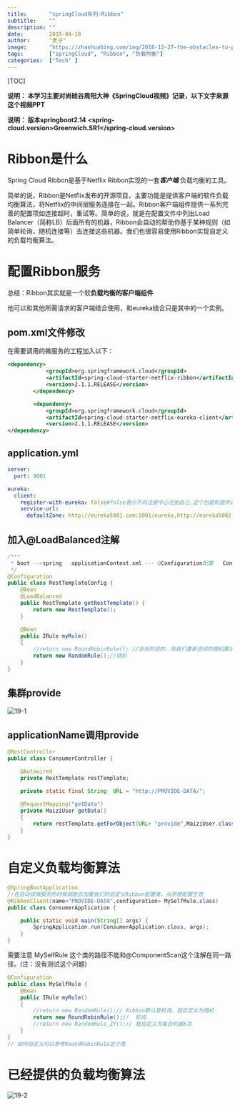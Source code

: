 ```yaml
---
title:       "springCloud系列-Ribbon"
subtitle:    ""
description: ""
date:        2019-04-18
author:      "麦子"
image:       "https://zhaohuabing.com/img/2018-12-27-the-obstacles-to-put-istio-into-production/background.jpg"
tags:        ["springCloud", "Ribbon", "负载均衡"]
categories:  ["Tech" ]
---
```


[TOC]

**说明： 本学习主要对尚硅谷周阳大神《SpringCloud视频》记录，以下文字来源这个视频PPT**

**说明： 版本springboot2.14**   **<spring-cloud.version>Greenwich.SR1</spring-cloud.version>**

# Ribbon是什么

Spring Cloud Ribbon是基于Netflix Ribbon实现的一套***客户端*** 负载均衡的工具。

简单的说，Ribbon是Netflix发布的开源项目，主要功能是提供客户端的软件负载均衡算法，将Netflix的中间层服务连接在一起。Ribbon客户端组件提供一系列完善的配置项如连接超时，重试等。简单的说，就是在配置文件中列出Load Balancer（简称LB）后面所有的机器，Ribbon会自动的帮助你基于某种规则（如简单轮询，随机连接等）去连接这些机器。我们也很容易使用Ribbon实现自定义的负载均衡算法。

# 配置Ribbon服务

总结：Ribbon其实就是一个软**负载均衡的客户端组件**

他可以和其他所需请求的客户端结合使用，和eureka结合只是其中的一个实例。

## pom.xml文件修改

在需要调用的微服务的工程加入以下：

```xml
<dependency>
			<groupId>org.springframework.cloud</groupId>
			<artifactId>spring-cloud-starter-netflix-ribbon</artifactId>
			<version>2.1.1.RELEASE</version>
		</dependency>

		<dependency>
			<groupId>org.springframework.cloud</groupId>
			<artifactId>spring-cloud-starter-netflix-eureka-client</artifactId>
			<version>2.1.1.RELEASE</version>
</dependency>
```



## application.yml

```yaml
server:
  port: 9001

eureka:
  client:
    register-with-eureka: false#false表示不向注册中心注册自己,这个也是和提供者的一个区别，这里只是做消费
    service-url:
      defaultZone: http://eureka5001.com:5001/eureka,http://eureka5002.com:5002/eureka,http://eureka5003.com:5003/eureka
```





## 加入@LoadBalanced注解

```java
/***
 * boot -->spring   applicationContext.xml --- @Configuration配置   ConfigBean = applicationContext.xml
 */
@Configuration
public class RestTemplateConfig {  
	@Bean
	@LoadBalanced
	public RestTemplate getRestTemplate() {
		return new RestTemplate();
	}

	@Bean
	public IRule myRule()
	{
		//return new RoundRobinRule(); //达到的目的，用我们重新选择的随机算法替代默认的轮询。
		return new RandomRule();//随机
	}
}
```



## 集群provide

![19-1](/img/19-1.png)



## applicationName调用provide

```java
@RestController
public class ConsumerController {

    @Autowired
    private RestTemplate restTemplate;

    private static final String  URL = "http://PROVIDE-DATA/";

    @RequestMapping("getData")
    private MaiziUser getData()
    {
        return restTemplate.getForObject(URL+ "provide",MaiziUser.class);
    }
}
```



# 自定义负载均衡算法

```java
@SpringBootApplication
//在启动该微服务的时候就能去加载我们的自定义Ribbon配置类，从而使配置生效
@RibbonClient(name="PROVIDE-DATA",configuration= MySelfRule.class)
public class ConsumerApplication {

	public static void main(String[] args) {
		SpringApplication.run(ConsumerApplication.class, args);
	}
}
```

需要注意 MySelfRule 这个类的路径不能和@ComponentScan这个注解在同一路径。(注：没有测试这个问题)

```java
@Configuration
public class MySelfRule {
    @Bean
    public IRule myRule()
    {
        //return new RandomRule();// Ribbon默认是轮询，我自定义为随机
        return new RoundRobinRule();//  轮询
        //return new RandomRule_ZY();// 我自定义为每台机器5次
    }
}
// 如何自定义可以参考RoundRobinRule这个类
```



# 已经提供的负载均衡算法

![19-2](/img/19-2.png)